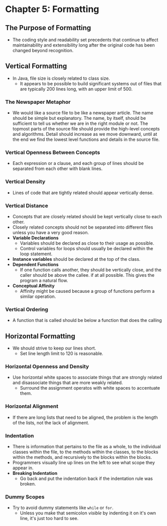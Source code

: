 # Chapter 5: Formatting

## The Purpose of Formatting

* The coding style and readability set precedents that continue to affect maintainability and extensibility long after the original code has been changed beyond recognition.

## Vertical Formatting

* In Java, file size is closely related to class size.
  * It appears to be possible to build significant systems out of files that are typically 200 lines long, with an upper limit of 500.

### The Newspaper Metaphor

* We would like a source file to be like a newspaper article. The name should be simple but explanatory. The name, by itself, should be sufficient to tell us whether we are in the right module or not. The topmost parts of the source file should provide the high-level concepts and algorithms. Detail should increase as we move downward, until at the end we find the lowest level functions and details in the source file.

### Vertical Openness Between Concepts

* Each expression or a clause, and each group of lines should be separated from each other with blank lines.

### Vertical Density

* Lines of code that are tightly related should appear vertically dense.

### Vertical Distance

* Concepts that are closely related should be kept vertically close to each other.
* Closely related concepts should not be separated into different files unless you have a very good reason.
* **Variable Declarations**
  * Variables should be declared as close to their usage as possible.
  * Control variables for loops should usually be declared within the loop statement.
* **Instance variables** should be declared at the top of the class.
* **Dependent Functions**
  * If one function calls another, they should be vertically close, and the caller should be above the callee. if at all possible. This gives the program a natural flow.
* **Conceptual Affinity**
  * Affinity might be caused because a group of functions perform a similar operation.

### Vertical Ordering

* A function that is called should be below a function that does the calling

## Horizontal Formatting

* We should strive to keep our lines short.
  * Set line length limit to 120 is reasonable.

### Horizontal Openness and Density

* Use horizontal white spaces to associate things that are strongly related and disassociate things that are more weakly related.
  * Surround the assignment operatos with white spaces to accentuate them.

### Horizontal Alignment

* If there are long lists that need to be aligned, the problem is the length of the lists, not the lack of alignment.

### Indentation

* There is information that pertains to the file as a whole, to the individual classes within the file, to the methods within the classes, to the blocks within the methods, and recursively to the blocks within the blocks.
* Programmers visually line up lines on the left to see what scope they appear in.
* **Breaking Indentation**
  * Go back and put the indentation back if the indentation rule was broken.

### Dummy Scopes

* Try to avoid dummy statements like `while` or `for`.
  * Unless you make that semicolon *visible* by indenting it on it's own line, it's just too hard to see.
